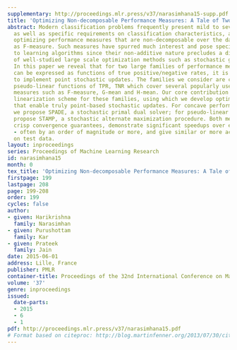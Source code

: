 ```yaml
---
supplementary: http://proceedings.mlr.press/v37/narasimhana15-supp.pdf
title: 'Optimizing Non-decomposable Performance Measures: A Tale of Two Classes'
abstract: Modern classification problems frequently present mild to severe label imbalance
  as well as specific requirements on classification characteristics, and require
  optimizing performance measures that are non-decomposable over the dataset, such
  as F-measure. Such measures have spurred much interest and pose specific challenges
  to learning algorithms since their non-additive nature precludes a direct application
  of well-studied large scale optimization methods such as stochastic gradient descent.
  In this paper we reveal that for two large families of performance measures that
  can be expressed as functions of true positive/negative rates, it is indeed possible
  to implement point stochastic updates. The families we consider are concave and
  pseudo-linear functions of TPR, TNR which cover several popularly used performance
  measures such as F-measure, G-mean and H-mean. Our core contribution is an adaptive
  linearization scheme for these families, using which we develop optimization techniques
  that enable truly point-based stochastic updates. For concave performance measures
  we propose SPADE, a stochastic primal dual solver; for pseudo-linear measures we
  propose STAMP, a stochastic alternate maximization procedure. Both methods have
  crisp convergence guarantees, demonstrate significant speedups over existing methods
  - often by an order of magnitude or more, and give similar or more accurate predictions
  on test data.
layout: inproceedings
series: Proceedings of Machine Learning Research
id: narasimhana15
month: 0
tex_title: 'Optimizing Non-decomposable Performance Measures: A Tale of Two Classes'
firstpage: 199
lastpage: 208
page: 199-208
order: 199
cycles: false
author:
- given: Harikrishna
  family: Narasimhan
- given: Purushottam
  family: Kar
- given: Prateek
  family: Jain
date: 2015-06-01
address: Lille, France
publisher: PMLR
container-title: Proceedings of the 32nd International Conference on Machine Learning
volume: '37'
genre: inproceedings
issued:
  date-parts:
  - 2015
  - 6
  - 1
pdf: http://proceedings.mlr.press/v37/narasimhana15.pdf
# Format based on citeproc: http://blog.martinfenner.org/2013/07/30/citeproc-yaml-for-bibliographies/
---
```

